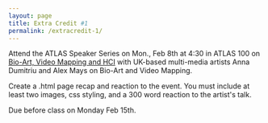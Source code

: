 ```yaml
---
layout: page
title: Extra Credit #1
permalink: /extracredit-1/
---
```


Attend the ATLAS Speaker Series on Mon., Feb 8th at 4:30 in ATLAS 100 on [Bio-Art, Video Mapping and HCI](http://atlas.colorado.edu/events/bioart/) with UK-based multi-media artists Anna Dumitriu and Alex Mays on Bio-Art and Video Mapping.

Create a .html page recap and reaction to the event. You must include at least two images, css styling, and a 300 word reaction to the artist's talk. 

Due before class on Monday Feb 15th. 